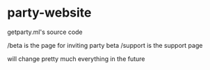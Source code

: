 # party-website
getparty.ml's source code

/beta is the page for inviting party beta
/support is the support page

will change pretty much everything in the future
